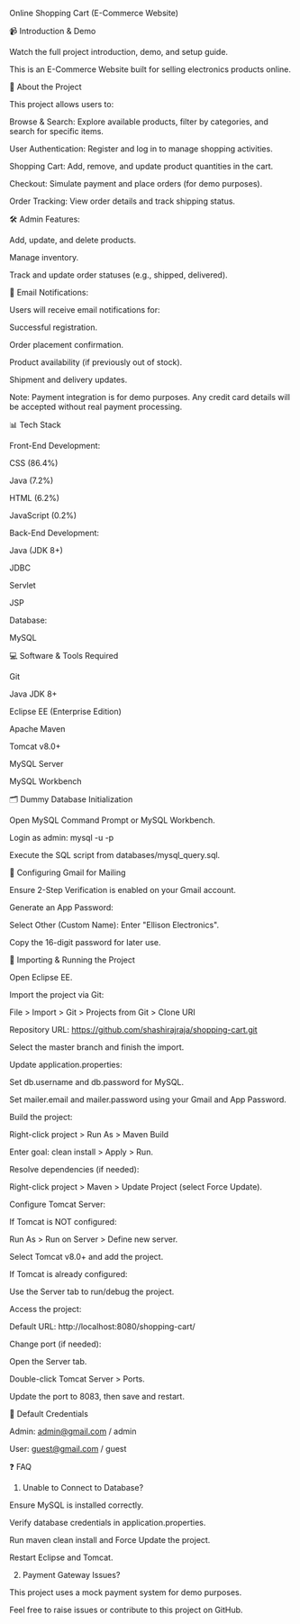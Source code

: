 Online Shopping Cart (E-Commerce Website)

📹 Introduction & Demo

Watch the full project introduction, demo, and setup guide.

This is an E-Commerce Website built for selling electronics products online.

📖 About the Project

This project allows users to:

Browse & Search: Explore available products, filter by categories, and search for specific items.

User Authentication: Register and log in to manage shopping activities.

Shopping Cart: Add, remove, and update product quantities in the cart.

Checkout: Simulate payment and place orders (for demo purposes).

Order Tracking: View order details and track shipping status.

🛠️ Admin Features:

Add, update, and delete products.

Manage inventory.

Track and update order statuses (e.g., shipped, delivered).

📧 Email Notifications:

Users will receive email notifications for:

Successful registration.

Order placement confirmation.

Product availability (if previously out of stock).

Shipment and delivery updates.

Note: Payment integration is for demo purposes. Any credit card details will be accepted without real payment processing.

📊 Tech Stack

Front-End Development:

CSS (86.4%)

Java (7.2%)

HTML (6.2%)

JavaScript (0.2%)

Back-End Development:

Java (JDK 8+)

JDBC

Servlet

JSP

Database:

MySQL

💻 Software & Tools Required

Git

Java JDK 8+

Eclipse EE (Enterprise Edition)

Apache Maven

Tomcat v8.0+

MySQL Server

MySQL Workbench

🗂️ Dummy Database Initialization

Open MySQL Command Prompt or MySQL Workbench.

Login as admin: mysql -u <username> -p

Execute the SQL script from databases/mysql_query.sql.

📧 Configuring Gmail for Mailing

Ensure 2-Step Verification is enabled on your Gmail account.

Generate an App Password:

Select Other (Custom Name): Enter "Ellison Electronics".

Copy the 16-digit password for later use.

🚀 Importing & Running the Project

Open Eclipse EE.

Import the project via Git:

File > Import > Git > Projects from Git > Clone URI

Repository URL: https://github.com/shashirajraja/shopping-cart.git

Select the master branch and finish the import.

Update application.properties:

Set db.username and db.password for MySQL.

Set mailer.email and mailer.password using your Gmail and App Password.

Build the project:

Right-click project > Run As > Maven Build

Enter goal: clean install > Apply > Run.

Resolve dependencies (if needed):

Right-click project > Maven > Update Project (select Force Update).

Configure Tomcat Server:

If Tomcat is NOT configured:

Run As > Run on Server > Define new server.

Select Tomcat v8.0+ and add the project.

If Tomcat is already configured:

Use the Server tab to run/debug the project.

Access the project:

Default URL: http://localhost:8080/shopping-cart/

Change port (if needed):

Open the Server tab.

Double-click Tomcat Server > Ports.

Update the port to 8083, then save and restart.

🔑 Default Credentials

Admin: admin@gmail.com / admin

User: guest@gmail.com / guest

❓ FAQ

1. Unable to Connect to Database?

Ensure MySQL is installed correctly.

Verify database credentials in application.properties.

Run maven clean install and Force Update the project.

Restart Eclipse and Tomcat.

2. Payment Gateway Issues?

This project uses a mock payment system for demo purposes.

Feel free to raise issues or contribute to this project on GitHub.

